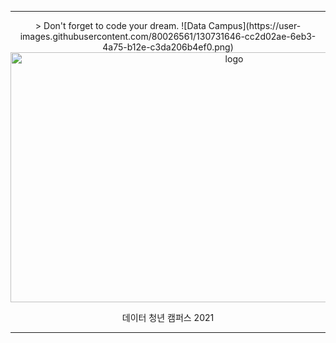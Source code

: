 * * *


<p align="center">
    <!--Quote-->
    > Don't forget to code your dream.
    <!--Image-->
    ![Data Campus](https://user-images.githubusercontent.com/80026561/130731646-cc2d02ae-6eb3-4a75-b12e-c3da206b4ef0.png)
    <img src="https://user-images.githubusercontent.com/80026561/130731646-cc2d02ae-6eb3-4a75-b12e-c3da206b4ef0.png" alt="logo" width="700" height="400">
</p>

<p align="center">
  데이터 청년 캠퍼스 2021 
</p>
   
 
* * *


